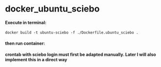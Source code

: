 # docker_ubuntu_sciebo

#### Execute in terminal:

<!--- Execute in the directory where the Docker file is located ---> 
```
docker build -t ubuntu-sciebo -f ./Dockerfile.ubuntu_sciebo .
```
#### then run container:
<!--- docker run -it ubuntu-sciebo bash ---> 

#### crontab with sciebo login must first be adapted manually. Later I will also implement this in a direct way


